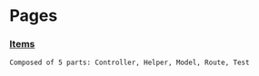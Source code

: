 # Pages

### [Items](./items/README.md)

    Composed of 5 parts: Controller, Helper, Model, Route, Test
